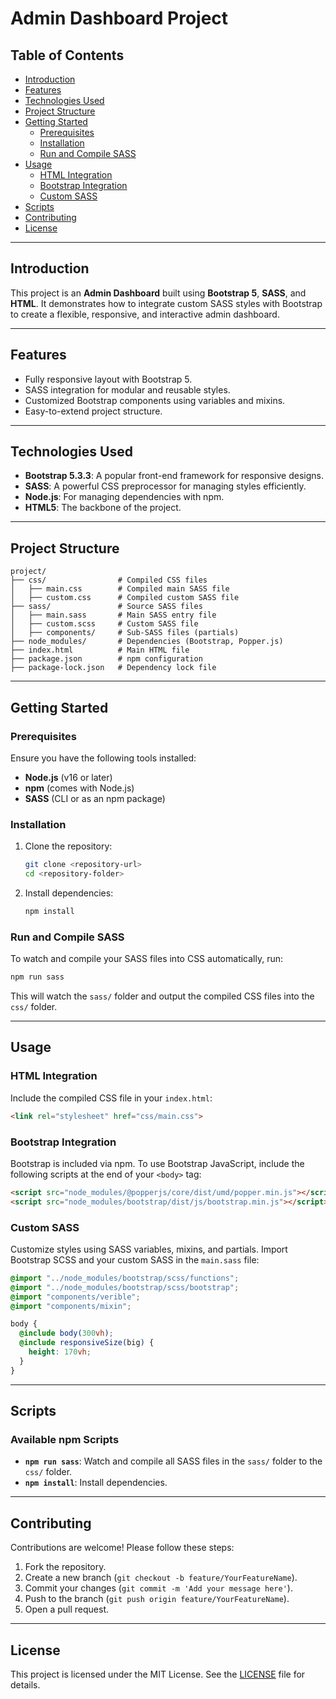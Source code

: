 # Admin Dashboard Project

## Table of Contents
- [Introduction](#introduction)
- [Features](#features)
- [Technologies Used](#technologies-used)
- [Project Structure](#project-structure)
- [Getting Started](#getting-started)
  - [Prerequisites](#prerequisites)
  - [Installation](#installation)
  - [Run and Compile SASS](#run-and-compile-sass)
- [Usage](#usage)
  - [HTML Integration](#html-integration)
  - [Bootstrap Integration](#bootstrap-integration)
  - [Custom SASS](#custom-sass)
- [Scripts](#scripts)
- [Contributing](#contributing)
- [License](#license)

---

## Introduction
This project is an **Admin Dashboard** built using **Bootstrap 5**, **SASS**, and **HTML**. It demonstrates how to integrate custom SASS styles with Bootstrap to create a flexible, responsive, and interactive admin dashboard.

---

## Features
- Fully responsive layout with Bootstrap 5.
- SASS integration for modular and reusable styles.
- Customized Bootstrap components using variables and mixins.
- Easy-to-extend project structure.

---

## Technologies Used
- **Bootstrap 5.3.3**: A popular front-end framework for responsive designs.
- **SASS**: A powerful CSS preprocessor for managing styles efficiently.
- **Node.js**: For managing dependencies with npm.
- **HTML5**: The backbone of the project.

---

## Project Structure
```
project/
├── css/                # Compiled CSS files
│   ├── main.css        # Compiled main SASS file
│   ├── custom.css      # Compiled custom SASS file
├── sass/               # Source SASS files
│   ├── main.sass       # Main SASS entry file
│   ├── custom.scss     # Custom SASS file
│   ├── components/     # Sub-SASS files (partials)
├── node_modules/       # Dependencies (Bootstrap, Popper.js)
├── index.html          # Main HTML file
├── package.json        # npm configuration
├── package-lock.json   # Dependency lock file
```

---

## Getting Started

### Prerequisites
Ensure you have the following tools installed:
- **Node.js** (v16 or later)
- **npm** (comes with Node.js)
- **SASS** (CLI or as an npm package)

### Installation
1. Clone the repository:
   ```bash
   git clone <repository-url>
   cd <repository-folder>
   ```

2. Install dependencies:
   ```bash
   npm install
   ```

### Run and Compile SASS
To watch and compile your SASS files into CSS automatically, run:
```bash
npm run sass
```
This will watch the `sass/` folder and output the compiled CSS files into the `css/` folder.

---

## Usage

### HTML Integration
Include the compiled CSS file in your `index.html`:
```html
<link rel="stylesheet" href="css/main.css">
```

### Bootstrap Integration
Bootstrap is included via npm. To use Bootstrap JavaScript, include the following scripts at the end of your `<body>` tag:
```html
<script src="node_modules/@popperjs/core/dist/umd/popper.min.js"></script>
<script src="node_modules/bootstrap/dist/js/bootstrap.min.js"></script>
```

### Custom SASS
Customize styles using SASS variables, mixins, and partials. Import Bootstrap SCSS and your custom SASS in the `main.sass` file:
```scss
@import "../node_modules/bootstrap/scss/functions";
@import "../node_modules/bootstrap/scss/bootstrap";
@import "components/verible";
@import "components/mixin";

body {
  @include body(300vh);
  @include responsiveSize(big) {
    height: 170vh;
  }
}
```

---

## Scripts

### Available npm Scripts
- **`npm run sass`**: Watch and compile all SASS files in the `sass/` folder to the `css/` folder.
- **`npm install`**: Install dependencies.

---

## Contributing
Contributions are welcome! Please follow these steps:
1. Fork the repository.
2. Create a new branch (`git checkout -b feature/YourFeatureName`).
3. Commit your changes (`git commit -m 'Add your message here'`).
4. Push to the branch (`git push origin feature/YourFeatureName`).
5. Open a pull request.

---

## License
This project is licensed under the MIT License. See the [LICENSE](LICENSE) file for details.

